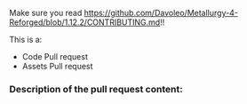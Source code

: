 Make sure you read https://github.com/Davoleo/Metallurgy-4-Reforged/blob/1.12.2/CONTRIBUTING.md!! <br>
<!-- [Delete this! ^^^] -->

This is a: <!-- delete the one which isn't according to the PR's content -->
* Code Pull request
* Assets Pull request

### Description of the pull request content:




<!-- Thanks for Contributing, We REALLY appreciate it! -->
